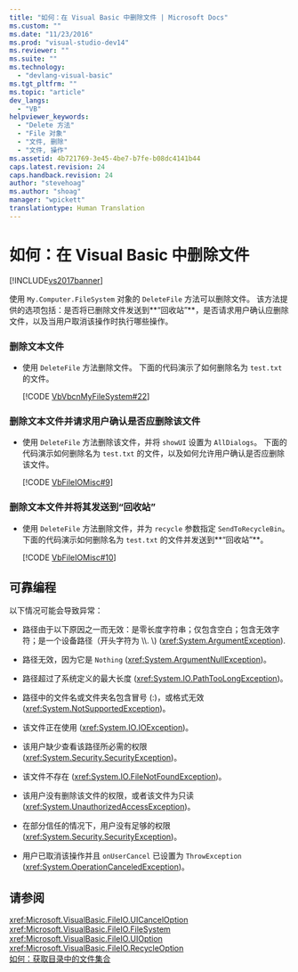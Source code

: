 ```yaml
---
title: "如何：在 Visual Basic 中删除文件 | Microsoft Docs"
ms.custom: ""
ms.date: "11/23/2016"
ms.prod: "visual-studio-dev14"
ms.reviewer: ""
ms.suite: ""
ms.technology: 
  - "devlang-visual-basic"
ms.tgt_pltfrm: ""
ms.topic: "article"
dev_langs: 
  - "VB"
helpviewer_keywords: 
  - "Delete 方法"
  - "File 对象"
  - "文件, 删除"
  - "文件, 操作"
ms.assetid: 4b721769-3e45-4be7-b7fe-b08dc4141b44
caps.latest.revision: 24
caps.handback.revision: 24
author: "stevehoag"
ms.author: "shoag"
manager: "wpickett"
translationtype: Human Translation
---
```

# 如何：在 Visual Basic 中删除文件
[!INCLUDE[vs2017banner](../../../../csharp/includes/vs2017banner.md)]

使用 `My.Computer.FileSystem` 对象的 `DeleteFile` 方法可以删除文件。  该方法提供的选项包括：是否将已删除文件发送到**“回收站”**，是否请求用户确认应删除文件，以及当用户取消该操作时执行哪些操作。  
  
### 删除文本文件  
  
-   使用 `DeleteFile` 方法删除文件。  下面的代码演示了如何删除名为 `test.txt` 的文件。  
  
     [!CODE [VbVbcnMyFileSystem#22](../CodeSnippet/VS_Snippets_VBCSharp/VbVbcnMyFileSystem#22)]  
  
### 删除文本文件并请求用户确认是否应删除该文件  
  
-   使用 `DeleteFile` 方法删除该文件，并将 `showUI` 设置为 `AllDialogs`。  下面的代码演示如何删除名为 `test.txt` 的文件，以及如何允许用户确认是否应删除该文件。  
  
     [!CODE [VbFileIOMisc#9](../CodeSnippet/VS_Snippets_VBCSharp/VbFileIOMisc#9)]  
  
### 删除文本文件并将其发送到“回收站”  
  
-   使用 `DeleteFile` 方法删除文件，并为 `recycle` 参数指定 `SendToRecycleBin`。  下面的代码演示如何删除名为 `test.txt` 的文件并发送到**“回收站”**。  
  
     [!CODE [VbFileIOMisc#10](../CodeSnippet/VS_Snippets_VBCSharp/VbFileIOMisc#10)]  
  
## 可靠编程  
 以下情况可能会导致异常：  
  
-   路径由于以下原因之一而无效：是零长度字符串；仅包含空白；包含无效字符；是一个设备路径（开头字符为 \\\\.  \\\) \(<xref:System.ArgumentException>\).  
  
-   路径无效，因为它是 `Nothing` \(<xref:System.ArgumentNullException>\)。  
  
-   路径超过了系统定义的最大长度 \(<xref:System.IO.PathTooLongException>\)。  
  
-   路径中的文件名或文件夹名包含冒号 \(:\)，或格式无效 \(<xref:System.NotSupportedException>\)。  
  
-   该文件正在使用 \(<xref:System.IO.IOException>\)。  
  
-   该用户缺少查看该路径所必需的权限 \(<xref:System.Security.SecurityException>\)。  
  
-   该文件不存在 \(<xref:System.IO.FileNotFoundException>\)。  
  
-   该用户没有删除该文件的权限，或者该文件为只读 \(<xref:System.UnauthorizedAccessException>\)。  
  
-   在部分信任的情况下，用户没有足够的权限 \(<xref:System.Security.SecurityException>\)。  
  
-   用户已取消该操作并且 `onUserCancel` 已设置为 `ThrowException` \(<xref:System.OperationCanceledException>\)。  
  
## 请参阅  
 <xref:Microsoft.VisualBasic.FileIO.UICancelOption>   
 <xref:Microsoft.VisualBasic.FileIO.FileSystem>   
 <xref:Microsoft.VisualBasic.FileIO.UIOption>   
 <xref:Microsoft.VisualBasic.FileIO.RecycleOption>   
 [如何：获取目录中的文件集合](../../../../visual-basic/developing-apps/programming/drives-directories-files/how-to-get-the-collection-of-files-in-a-directory.md)